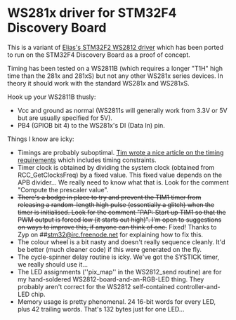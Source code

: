 WS281x driver for STM32F4 Discovery Board
=========================================

This is a variant of [Elias's STM32F2 WS2812 driver](http://eliaselectronics.com/driving-a-ws2812-rgb-led-with-an-stm32/) which has been ported to run on the STM32F4 Discovery Board as a proof of concept.

Timing has been tested on a WS2811B (which requires a longer "T1H" high time than the 281x and 281xS) but not any other WS281x series devices. In theory it should work with the standard WS281x and WS281xS.

Hook up your WS2811B thusly:

  * Vcc and ground as normal (WS2811s will generally work from 3.3V or 5V but are usually specified for 5V).
  * PB4 (GPIOB bit 4) to the WS281x's DI (Data In) pin.

Things I know are icky:

  * Timings are probably suboptimal. [Tim wrote a nice article on the timing requirements](http://cpldcpu.wordpress.com/2014/01/14/light_ws2812-library-v2-0-part-i-understanding-the-ws2812/) which includes timing constraints.
  * Timer clock is obtained by dividing the system clock (obtained from RCC\_GetClocksFreq) by a fixed value. This fixed value depends on the APB divider... We really need to know what that is. Look for the comment "Compute the prescaler value".
  * <del>There's a bodge in place to try and prevent the TIM1 timer from releasing a random-length high pulse (essentially a glitch) when the timer is initialised. Look for the comment "PAP: Start up TIM1 so that the PWM output is forced low (it starts out high)". I'm open to suggestions on ways to improve this, if anyone can think of one.</del> Fixed! Thanks to Zyp on ##stm32@irc.freenode.net for explaining how to fix this.
  * The colour wheel is a bit nasty and doesn't really sequence cleanly. It'd be better (much cleaner code) if this were generated on the fly.
  * The cycle-spinner delay routine is icky. We've got the SYSTICK timer, we really should use it...
  * The LED assignments (''pix\_map'' in the WS2812\_send routine) are for my hand-soldered WS2812-board-and-an-RGB-LED thing. They probably aren't correct for the WS2812 self-contained controller-and-LED chip.
  * Memory usage is pretty phenomenal. 24 16-bit words for every LED, plus 42 trailing words. That's 132 bytes just for one LED...

